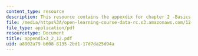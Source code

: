 ```yaml
---
content_type: resource
description: This resource contains the appexdix for chapter 2 -Basics Machinary.
file: /media/https%3A/open-learning-course-data-rc.s3.amazonaws.com/12-864-inference-from-data-and-models-spring-2005/a8902a79b60881352bd117d7da25d94a_appendix3_2_12.pdf
file_type: application/pdf
resourcetype: Document
title: appendix3_2_12.pdf
uid: a8902a79-b608-8135-2bd1-17d7da25d94a
---
```

